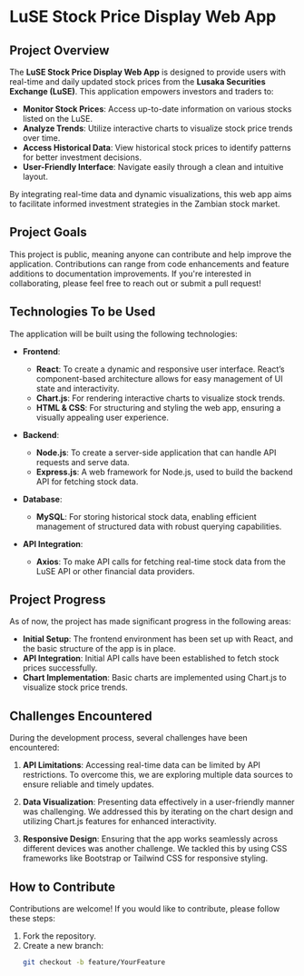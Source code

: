# LuSE Stock Price Display Web App

## Project Overview

The **LuSE Stock Price Display Web App** is designed to provide users with real-time and daily updated stock prices from the **Lusaka Securities Exchange (LuSE)**. This application empowers investors and traders to:

- **Monitor Stock Prices**: Access up-to-date information on various stocks listed on the LuSE.
- **Analyze Trends**: Utilize interactive charts to visualize stock price trends over time.
- **Access Historical Data**: View historical stock prices to identify patterns for better investment decisions.
- **User-Friendly Interface**: Navigate easily through a clean and intuitive layout.

By integrating real-time data and dynamic visualizations, this web app aims to facilitate informed investment strategies in the Zambian stock market.

## Project Goals

This project is public, meaning anyone can contribute and help improve the application. Contributions can range from code enhancements and feature additions to documentation improvements. If you're interested in collaborating, please feel free to reach out or submit a pull request!

## Technologies To be Used

The application will be built using the following technologies:

- **Frontend**:
  - **React**: To create a dynamic and responsive user interface. React’s component-based architecture allows for easy management of UI state and interactivity.
  - **Chart.js**: For rendering interactive charts to visualize stock trends.
  - **HTML & CSS**: For structuring and styling the web app, ensuring a visually appealing user experience.

- **Backend**:
  - **Node.js**: To create a server-side application that can handle API requests and serve data.
  - **Express.js**: A web framework for Node.js, used to build the backend API for fetching stock data.

- **Database**:
  - **MySQL**: For storing historical stock data, enabling efficient management of structured data with robust querying capabilities.

- **API Integration**:
  - **Axios**: To make API calls for fetching real-time stock data from the LuSE API or other financial data providers.


## Project Progress

As of now, the project has made significant progress in the following areas:
- **Initial Setup**: The frontend environment has been set up with React, and the basic structure of the app is in place.
- **API Integration**: Initial API calls have been established to fetch stock prices successfully.
- **Chart Implementation**: Basic charts are implemented using Chart.js to visualize stock price trends.

## Challenges Encountered

During the development process, several challenges have been encountered:

1. **API Limitations**: Accessing real-time data can be limited by API restrictions. To overcome this, we are exploring multiple data sources to ensure reliable and timely updates.
   
2. **Data Visualization**: Presenting data effectively in a user-friendly manner was challenging. We addressed this by iterating on the chart design and utilizing Chart.js features for enhanced interactivity.

3. **Responsive Design**: Ensuring that the app works seamlessly across different devices was another challenge. We tackled this by using CSS frameworks like Bootstrap or Tailwind CSS for responsive styling.

## How to Contribute

Contributions are welcome! If you would like to contribute, please follow these steps:

1. Fork the repository.
2. Create a new branch:
   ```bash
   git checkout -b feature/YourFeature
